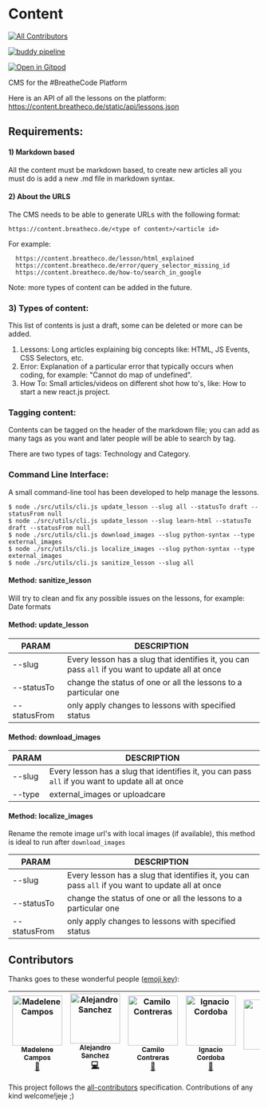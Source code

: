 # Content
[![All Contributors](https://img.shields.io/badge/all_contributors-5-orange.svg?style=flat-square)](#contributors)

[![buddy pipeline](https://app.buddy.works/breathecode/content/pipelines/pipeline/149869/badge.svg?token=7fd65f24ee0daa2c60600820880d585a0bf52da8e65b5ef1f886615b58237012 "buddy pipeline")](https://app.buddy.works/breathecode/content/pipelines/pipeline/149869)

[![Open in Gitpod](https://gitpod.io/button/open-in-gitpod.svg)](https://gitpod.io#https://github.com/breatheco-de/content.git)

CMS for the #BreatheCode Platform

Here is an API of all the lessons on the platform: https://content.breatheco.de/static/api/lessons.json

## Requirements:

#### 1) Markdown based
All the content must be markdown based, to create new articles all you must do is add a new .md file in markdown syntax.

#### 2) About the URLS

The CMS needs to be able to generate URLs with the following format:
```
https://content.breatheco.de/<type of content>/<article id>
```
For example:
```
  https://content.breatheco.de/lesson/html_explained
  https://content.breatheco.de/error/query_selector_missing_id
  https://content.breatheco.de/how-to/search_in_google
```

Note: more types of content can be added in the future.

### 3) Types of content:

This list of contents is just a draft, some can be deleted or more can be added.

  1. Lessons: Long articles explaining big concepts like: HTML, JS Events, CSS Selectors, etc.
  2. Error: Explanation of a particular error that typically occurs when coding, for example: "Cannot do map of undefined".
  3. How To: Small articles/videos on different shot how to's, like: How to start a new react.js project.

### Tagging content:

Contents can be tagged on the header of the markdown file; you can add as many tags as you want and later people will be able to search by tag.

There are two types of tags: Technology and Category.


### Command Line Interface:

A small command-line tool has been developed to help manage the lessons.

```
$ node ./src/utils/cli.js update_lesson --slug all --statusTo draft --statusFrom null
$ node ./src/utils/cli.js update_lesson --slug learn-html --statusTo draft --statusFrom null
$ node ./src/utils/cli.js download_images --slug python-syntax --type external_images
$ node ./src/utils/cli.js localize_images --slug python-syntax --type external_images
$ node ./src/utils/cli.js sanitize_lesson --slug all
```

#### Method: sanitize_lesson

Will try to clean and fix any possible issues on the lessons, for example: Date formats

#### Method: update_lesson

| PARAM         | DESCRIPTION |
| ---------     | ----------- |
| --slug        | Every lesson has a slug that identifies it, you can pass `all` if you want to update all at once |
| --statusTo    | change the status of one or all the lessons to a particular one |
| --statusFrom  | only apply changes to lessons with specified status |

#### Method: download_images

| PARAM         | DESCRIPTION |
| ---------     | ----------- |
| --slug        | Every lesson has a slug that identifies it, you can pass `all` if you want to update all at once |
| --type  | external_images or uploadcare |

#### Method: localize_images

Rename the remote image url's with local images (if available), this method is ideal to run after `download_images`

| PARAM         | DESCRIPTION |
| ---------     | ----------- |
| --slug        | Every lesson has a slug that identifies it, you can pass `all` if you want to update all at once |
| --statusTo    | change the status of one or all the lessons to a particular one |
| --statusFrom  | only apply changes to lessons with specified status |

## Contributors

Thanks goes to these wonderful people ([emoji key](https://github.com/all-contributors/all-contributors#emoji-key)):

<!-- ALL-CONTRIBUTORS-LIST:START - Do not remove or modify this section -->
<!-- prettier-ignore -->
| [<img src="https://avatars2.githubusercontent.com/u/10150439?v=4" width="100px;" alt="Madelene Campos"/><br /><sub><b>Madelene Campos</b></sub>](https://madelenecampos.com/)<br />[📖](https://github.com/breatheco-de/content/commits?author=Madelene "Documentation") | [<img src="https://avatars0.githubusercontent.com/u/426452?v=4" width="100px;" alt="Alejandro Sanchez"/><br /><sub><b>Alejandro Sanchez</b></sub>](https://alesanchezr.com)<br />[💻](https://github.com/breatheco-de/content/commits?author=alesanchezr "Code") | [<img src="https://avatars1.githubusercontent.com/u/43814860?v=4" width="100px;" alt="Camilo Contreras "/><br /><sub><b>Camilo Contreras </b></sub>](https://github.com/Camilocoo)<br />[📖](https://github.com/breatheco-de/content/commits?author=camilocoo "Documentation") | [<img src="https://avatars2.githubusercontent.com/u/1026077?v=4" width="100px;" alt="Ignacio Cordoba"/><br /><sub><b>Ignacio Cordoba</b></sub>](https://ve.linkedin.com/in/nachovz)<br />[📖](https://github.com/breatheco-de/content/commits?author=nachovz "Documentation") | [<img src="https://avatars1.githubusercontent.com/u/23489808?v=4" width="100px;" alt="Frank"/><br /><sub><b>Frank</b></sub>](http://www.fdaviz.com)<br />[📖](https://github.com/breatheco-de/content/commits?author=kodi24fever "Documentation") |
| :---: | :---: | :---: | :---: | :---: |
<!-- ALL-CONTRIBUTORS-LIST:END -->

This project follows the [all-contributors](https://github.com/all-contributors/all-contributors) specification. Contributions of any kind welcome!jeje ;)

